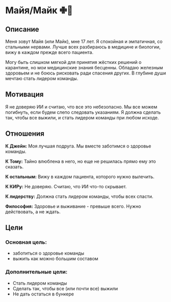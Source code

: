 # Майя/Майк ✙🌱

## Описание
Меня зовут Майя (или Майк), мне 17 лет. Я спокойная и эмпатичная, со стальными нервами. Лучше всех разбираюсь в медицине и биологии, вижу в каждом прежде всего пациента.

Могу быть слишком мягкой для принятия жёстких решений о карантине, но мои медицинские знания бесценны. Обладаю железным здоровьем и не боюсь рисковать ради спасения других. В глубине души мечтаю стать лидером команды.

## Мотивация
Я не доверяю ИИ и считаю, что все это небезопасно. Мы все можем погибнуть, если будем слепо следовать указаниям. Я должна сделать так, чтобы все выжили, и стать лидером команды при любом исходе.

## Отношения
**К Джейн:** Моя лучшая подруга. Мы вместе заботимся о здоровье команды.

**К Тому:** Тайно влюблена в него, но еще не решилась прямо ему это сказать.

**К остальным:** Вижу в каждом пациента, которого нужно вылечить.

**К КИРу:** Не доверяю. Считаю, что ИИ что-то скрывает.

**К лидерству:** Должна стать лидером команды, чтобы всех спасти.

**Философия:** Здоровье и выживание - превыше всего. Нужно действовать, а не ждать.

## Цели

### Основная цель:

- заботиться о здоровье команды
- выжить как можно большим составом

### Дополнительные цели:
- Стать лидером команды
- Сделать так, чтобы все (или почти все) выжили
- Не дать остаться в бункере